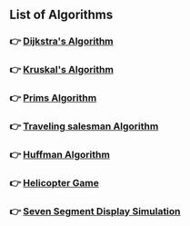 ## List of Algorithms

### 👉 [Dijkstra's Algorithm](https://github.com/premnathkulal/Algorithm-Simulations/tree/dijkstra-algorithm)

### 👉 [Kruskal's Algorithm](https://github.com/premnathkulal/Algorithm-Simulations/tree/kruskal-algorithm)

### 👉 [Prims Algorithm](https://github.com/premnathkulal/Algorithm-Simulations/tree/prims-algorithm)

### 👉 [Traveling salesman Algorithm](https://github.com/premnathkulal/Algorithm-Simulations/tree/tsp-algorithm)

### 👉 [Huffman Algorithm](https://github.com/premnathkulal/Algorithm-Simulations/tree/huffman-algorithm)

### 👉 [Helicopter Game](https://github.com/premnathkulal/Algorithm-Simulations/tree/helicopter-game)

### 👉 [Seven Segment Display Simulation](https://github.com/premnathkulal/Algorithm-Simulations/tree/seven-segment-display)
